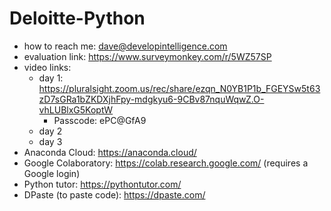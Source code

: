 # Deloitte-Python
* how to reach me: dave@developintelligence.com
* evaluation link: https://www.surveymonkey.com/r/5WZ57SP
* video links:
   * day 1: https://pluralsight.zoom.us/rec/share/ezqn_N0YB1P1b_FGEYSw5t63zD7sGRa1bZKDXjhFpy-mdgkyu6-9CBv87nquWqwZ.O-vhLUBlxG5KoptW
     * Passcode: ePC@GfA9
   * day 2
   * day 3
* Anaconda Cloud: https://anaconda.cloud/
* Google Colaboratory: https://colab.research.google.com/ (requires a Google login)
* Python tutor: https://pythontutor.com/
* DPaste (to paste code): https://dpaste.com/

